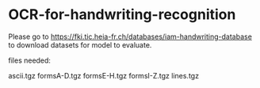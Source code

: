 # OCR-for-handwriting-recognition

Please go to https://fki.tic.heia-fr.ch/databases/iam-handwriting-database to download datasets for model to evaluate.

files needed:

ascii.tgz
formsA-D.tgz
formsE-H.tgz
formsI-Z.tgz
lines.tgz
